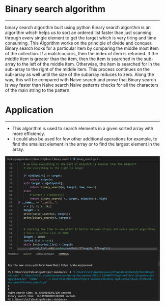  # **Binary search algorithm**
---

binary search algorithm built using python
Binary search algorithm is an algorithm which helps us to sort an ordered list faster than just scanning through every single element to get the target which is very tiring and time consuming. 
This Algorithm works on the principle of divide and conquer. 
Binary search looks for a particular item by comparing the middle most item of the collection. 
If a match occurs, then the index of item is returned. 
If the middle item is greater than the item, then the item is searched in the sub-array to the left of the middle item. 
Otherwise, the item is searched for in the sub-array to the right of the middle item. 
This process continues on the sub-array as well until the size of the subarray reduces to zero.
Along the way, this will be compared with Naive search and prove that Binary search is way faster than Naive search
Naive patterns checks for all the characters of the main string to the pattern.

# **Application**
---
* This algorithm is used to search elements in a given sorted array with more efficiency.
* It could also be used for few other additional operations for example, to find the smallest element in the array or to find the largest element in the array.

![output](https://github.com/FatimahAdwan/Project-Guidance/blob/main/Desktop%20Application/Basic/Python/Binary%20search/Binary%20search%20result.PNG)


